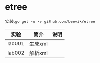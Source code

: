 # etree
安装:`go get -u -v github.com/beevik/etree`

|实验|简介|说明|
|---|---|---|
|lab001|生成xml||
|lab002|解析xml||